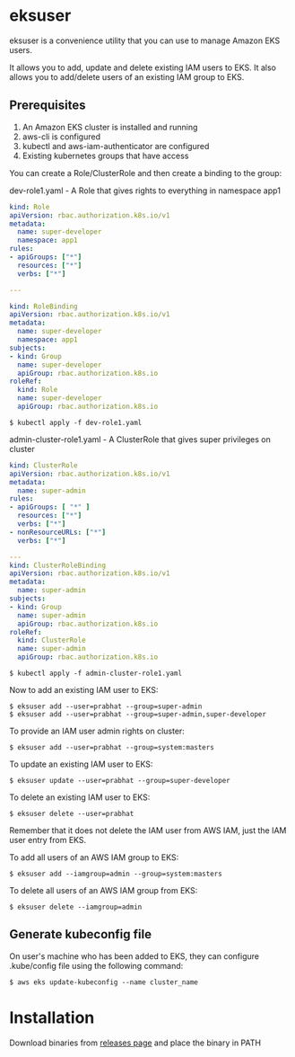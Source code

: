 # eksuser

eksuser is a convenience utility that you can use to manage Amazon EKS users.

It allows you to add, update and delete existing IAM users to EKS. It also allows you to add/delete users of an existing IAM group to EKS.

## Prerequisites

1. An Amazon EKS cluster is installed and running
2. aws-cli is configured
3. kubectl and aws-iam-authenticator are configured
4. Existing kubernetes groups that have access

You can create a Role/ClusterRole and then create a binding to the group:

dev-role1.yaml - A Role that gives rights to everything in namespace app1

```yaml
kind: Role
apiVersion: rbac.authorization.k8s.io/v1
metadata:
  name: super-developer
  namespace: app1
rules:
- apiGroups: ["*"]
  resources: ["*"]
  verbs: ["*"]

---

kind: RoleBinding
apiVersion: rbac.authorization.k8s.io/v1
metadata:
  name: super-developer
  namespace: app1
subjects:
- kind: Group
  name: super-developer
  apiGroup: rbac.authorization.k8s.io
roleRef:
  kind: Role
  name: super-developer
  apiGroup: rbac.authorization.k8s.io
```

```shell
$ kubectl apply -f dev-role1.yaml
```
admin-cluster-role1.yaml - A ClusterRole that gives super privileges on cluster

```yaml
kind: ClusterRole
apiVersion: rbac.authorization.k8s.io/v1
metadata:
  name: super-admin
rules:
- apiGroups: [ "*" ]
  resources: ["*"]
  verbs: ["*"]
- nonResourceURLs: ["*"]
  verbs: ["*"]

---
kind: ClusterRoleBinding
apiVersion: rbac.authorization.k8s.io/v1
metadata:
  name: super-admin
subjects:
- kind: Group
  name: super-admin
  apiGroup: rbac.authorization.k8s.io
roleRef:
  kind: ClusterRole
  name: super-admin
  apiGroup: rbac.authorization.k8s.io
```

```shell
$ kubectl apply -f admin-cluster-role1.yaml
```

Now to add an existing IAM user to EKS:

```shell
$ eksuser add --user=prabhat --group=super-admin
$ eksuser add --user=prabhat --group=super-admin,super-developer
```

To provide an IAM user admin rights on cluster:

```shell
$ eksuser add --user=prabhat --group=system:masters
```

To update an existing IAM user to EKS:

```shell
$ eksuser update --user=prabhat --group=super-developer
```

To delete an existing IAM user to EKS:

```shell
$ eksuser delete --user=prabhat
```
Remember that it does not delete the IAM user from AWS IAM, just the IAM user entry from EKS.

To add all users of an AWS IAM group to EKS:

```shell
$ eksuser add --iamgroup=admin --group=system:masters
```

To delete all users of an AWS IAM group from EKS:

```shell
$ eksuser delete --iamgroup=admin
```

## Generate kubeconfig file

On user's machine who has been added to EKS, they can configure .kube/config file using the following command:

```shell
$ aws eks update-kubeconfig --name cluster_name
```

# Installation

Download binaries from [releases page](https://github.com/prabhatsharma/eksuser/releases/) and place the binary in PATH
